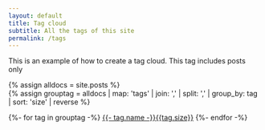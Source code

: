 ```yaml
---
layout: default
title: Tag cloud
subtitle: All the tags of this site
permalink: /tags
---
```


This is an example of how to create a tag cloud. This tag includes posts only


{% assign alldocs = site.posts %}		
{% assign grouptag =  alldocs | map: 'tags' | join: ','  | split: ','  | group_by: tag | sort: 'size' | reverse %}

<div class="row pt-5" id="years">
<div class="col">
	{%- for tag in grouptag -%}
	<a href="#{{- tag.name -}}" class="btn btn-chulapa m-1" role="button" style="font-size: calc(1rem + {{tag.size}}px/3 - 1px);"><i class="fa fa-tag mr-2"></i>{{- tag.name -}}<span class="badge badge-pill badge-info ml-2">{{tag.size}}</span></a>
	{%- endfor -%}
	</div>
</div>